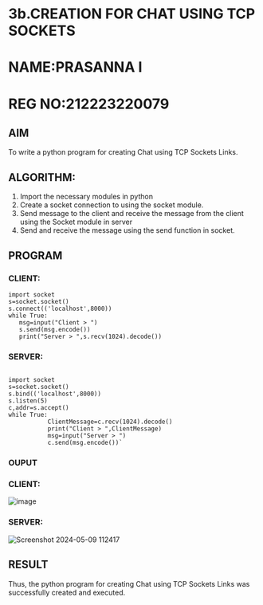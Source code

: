 # 3b.CREATION FOR CHAT USING TCP SOCKETS
# NAME:PRASANNA I
# REG NO:212223220079
## AIM
To write a python program for creating Chat using TCP Sockets Links.
## ALGORITHM:
1. Import the necessary modules in python
2. Create a socket connection to using the socket module.
3. Send message to the client and receive the message from the client using the Socket module in
 server
4. Send and receive the message using the send function in socket.
## PROGRAM
### CLIENT:
```
import socket 
s=socket.socket() 
s.connect(('localhost',8000)) 
while True: 
   msg=input("Client > ") 
   s.send(msg.encode()) 
   print("Server > ",s.recv(1024).decode())
```
### SERVER:
 ```
 
import socket 
s=socket.socket() 
s.bind(('localhost',8000)) 
s.listen(5) 
c,addr=s.accept() 
while True: 
            ClientMessage=c.recv(1024).decode() 
            print("Client > ",ClientMessage) 
            msg=input("Server > ") 
            c.send(msg.encode())`
```
### OUPUT
### CLIENT:
![image](https://github.com/prasanna2006I/3b_CHAT_USING_TCP_SOCKETS/assets/150161282/fdc4eee0-e7d6-469d-bae3-74e81de195f0)


### SERVER:
![Screenshot 2024-05-09 112417](https://github.com/prasanna2006I/3b_CHAT_USING_TCP_SOCKETS/assets/150161282/51d99751-8b5a-4b68-88a9-0508430d5fcb)

## RESULT
Thus, the python program for creating Chat using TCP Sockets Links was successfully 
created and executed.
